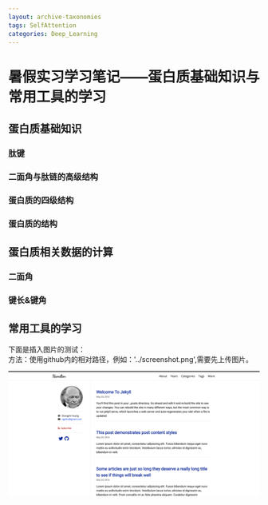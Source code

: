 ```yaml
---  
layout: archive-taxonomies  
tags: SelfAttention  
categories: Deep_Learning  
---  
```


# 暑假实习学习笔记——蛋白质基础知识与常用工具的学习  

  
## 蛋白质基础知识  

### 肽键  

### 二面角与肽链的高级结构  

### 蛋白质的四级结构  

### 蛋白质的结构  



## 蛋白质相关数据的计算  

### 二面角  

### 键长&键角  



## 常用工具的学习



下面是插入图片的测试：  
方法：使用github内的相对路径，例如：'../screenshot.png',需要先上传图片。

![](../screenshot.png)
